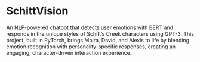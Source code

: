 # SchittVision
An NLP-powered chatbot that detects user emotions with BERT and responds in the unique styles of Schitt’s Creek characters using GPT-3. This project, built in PyTorch, brings Moira, David, and Alexis to life by blending emotion recognition with personality-specific responses, creating an engaging, character-driven interaction experience.
